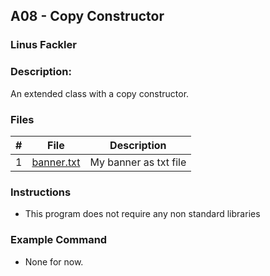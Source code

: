 ## A08 - Copy Constructor
### Linus Fackler
### Description:

An extended class with a copy constructor.

### Files

|   #   | File     | Description                      |
| :---: | -------- | -------------------------------- |
|   1   | <a href="https://github.com/linusfackler/2143-OOP-fackler/blob/main/Assignments/A04/banner.txt">banner.txt</a> | My banner as txt file |


### Instructions

- This program does not require any non standard libraries

### Example Command

- None for now.
